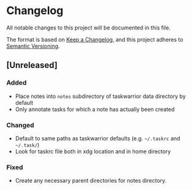 # Changelog

All notable changes to this project will be documented in this file.

The format is based on [Keep a Changelog](https://keepachangelog.com/en/1.1.0/),
and this project adheres to [Semantic Versioning](https://semver.org/spec/v2.0.0.html).

## [Unreleased]

### Added

- Place notes into `notes` subdirectory of taskwarrior data directory by default
- Only annotate tasks for which a note has actually been created

### Changed

- Default to same paths as taskwarrior defaults (e.g. `~/.taskrc` and `~/.task/`)
- Look for taskrc file both in xdg location and in home directory

### Fixed

- Create any necessary parent directories for notes directory.
